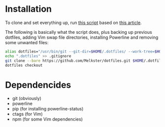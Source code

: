# Installation
To clone and set everything up, run [this script](.dotfiles/.install-dotfiles.sh) based on [this article](https://developer.atlassian.com/blog/2016/02/best-way-to-store-dotfiles-git-bare-repo/).

The following is basically what the script does, plus backing up previous dotfiles, adding Vim swap file directories, installing Powerline and removing some unwanted files:
```sh
alias dotfiles="/usr/bin/git --git-dir=$HOME/.dotfiles/ --work-tree=$HOME"
echo ".dotfiles" >> .gitignore
git clone --bare https://github.com/Melkster/dotfiles.git $HOME/.dotfiles
dotfiles checkout
```
# Dependencides
 - git (obviously)
 - powerline
 - pip (for installing powerline-status)
 - ctags (for Vim)
 - npm (for some Vim dependencies)
